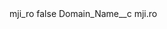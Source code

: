 <?xml version="1.0" encoding="UTF-8"?>
<CustomMetadata xmlns="http://soap.sforce.com/2006/04/metadata" xmlns:xsi="http://www.w3.org/2001/XMLSchema-instance" xmlns:xsd="http://www.w3.org/2001/XMLSchema">
    <label>mji_ro</label>
    <protected>false</protected>
    <values>
        <field>Domain_Name__c</field>
        <value xsi:type="xsd:string">mji.ro</value>
    </values>
</CustomMetadata>
